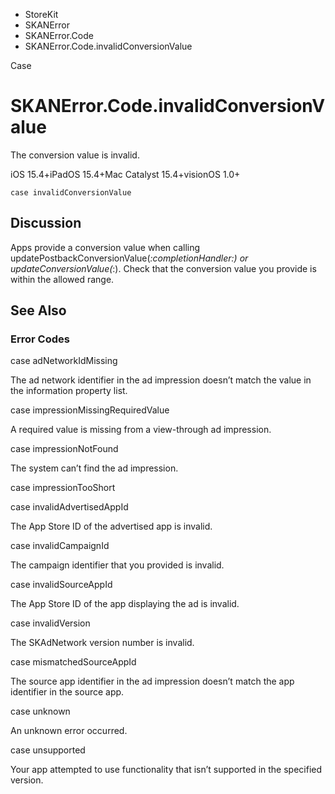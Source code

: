 

- StoreKit
- SKANError
- SKANError.Code
-  SKANError.Code.invalidConversionValue 

Case

# SKANError.Code.invalidConversionValue

The conversion value is invalid.

iOS 15.4+iPadOS 15.4+Mac Catalyst 15.4+visionOS 1.0+

``` source
case invalidConversionValue
```

## Discussion

Apps provide a conversion value when calling updatePostbackConversionValue(_:completionHandler:) or updateConversionValue(_:). Check that the conversion value you provide is within the allowed range.

## See Also

### Error Codes

case adNetworkIdMissing

The ad network identifier in the ad impression doesn’t match the value in the information property list.

case impressionMissingRequiredValue

A required value is missing from a view-through ad impression.

case impressionNotFound

The system can’t find the ad impression.

case impressionTooShort

case invalidAdvertisedAppId

The App Store ID of the advertised app is invalid.

case invalidCampaignId

The campaign identifier that you provided is invalid.

case invalidSourceAppId

The App Store ID of the app displaying the ad is invalid.

case invalidVersion

The SKAdNetwork version number is invalid.

case mismatchedSourceAppId

The source app identifier in the ad impression doesn’t match the app identifier in the source app.

case unknown

An unknown error occurred.

case unsupported

Your app attempted to use functionality that isn’t supported in the specified version.

